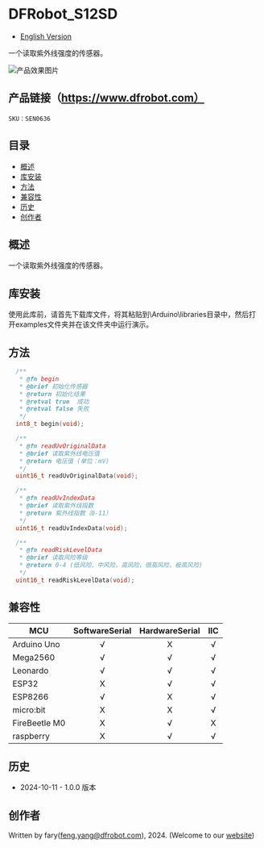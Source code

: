 DFRobot_S12SD
===========================

* [English Version](./README.md)

一个读取紫外线强度的传感器。

![产品效果图片](../../resources/images/SEN0636.png)

## 产品链接（https://www.dfrobot.com）

    SKU：SEN0636
  
## 目录

  * [概述](#概述)
  * [库安装](#库安装)
  * [方法](#方法)
  * [兼容性](#兼容性)
  * [历史](#历史)
  * [创作者](#创作者)

## 概述

一个读取紫外线强度的传感器。

## 库安装

使用此库前，请首先下载库文件，将其粘贴到\Arduino\libraries目录中，然后打开examples文件夹并在该文件夹中运行演示。

## 方法

```C++
  /**
   * @fn begin
   * @brief 初始化传感器
   * @return 初始化结果
   * @retval true  成功
   * @retval false 失败
   */
  int8_t begin(void);

  /**
   * @fn readUvOriginalData
   * @brief 读取紫外线电压值
   * @return 电压值 (单位：mV)
   */
  uint16_t readUvOriginalData(void);

  /**
   * @fn readUvIndexData
   * @brief 读取紫外线指数
   * @return 紫外线指数（0-11）
   */
  uint16_t readUvIndexData(void);

  /**
   * @fn readRiskLevelData
   * @brief 读取风险等级
   * @return 0-4 (低风险，中风险，高风险，很高风险，极高风险)
   */
  uint16_t readRiskLevelData(void);

```


## 兼容性

MCU                | SoftwareSerial | HardwareSerial |      IIC      |
------------------ | :----------: | :----------: | :----------: | 
Arduino Uno        |      √       |      X       |      √       |
Mega2560           |      √       |      √       |      √       |
Leonardo           |      √       |      √       |      √       |
ESP32              |      X       |      √       |      √       |
ESP8266            |      √       |      X       |      √       |
micro:bit          |      X       |      X       |      √       |
FireBeetle M0      |      X       |      √       |      X        |
raspberry          |      X       |      √       |      √       |

## 历史
- 2024-10-11 - 1.0.0 版本

## 创作者

Written by fary(feng.yang@dfrobot.com), 2024. (Welcome to our [website](https://www.dfrobot.com/))